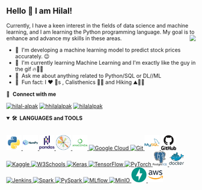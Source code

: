 ## Hello 👋 I am Hilal! 
Currently, I have a keen interest in the fields of data science and machine learning, and I am learning the Python programming language. My goal is to enhance and advance my skills in these areas.
<img align="right" src="https://media1.giphy.com/media/13HgwGsXF0aiGY/giphy.gif" />
- 🔭 &nbsp;I'm developing a machine learning model to predict stock prices accurately. :wink:
- 🌱 &nbsp;I'm currently learning Machine Learning and I'm exactly like the guy in the gif 🔥🤯😅
- 💬 &nbsp;Ask me about anything related to Python/SQL or DL//ML
- 🌟 &nbsp;Fun fact: I :heart: :dog:s , Calisthenics 🤸🏽 and Hiking ⛰️🧗‍♀️

🔗 &nbsp;**Connect with me**  
<p align="left">  
<a href="https://www.linkedin.com/in/hilal-alpak-98173b130/" target="blank"><img align="center" src="https://raw.githubusercontent.com/rahuldkjain/github-profile-readme-generator/master/src/images/icons/Social/linked-in-alt.svg" alt="hilal-alpak" height="30" width="40" /></a>  
<a href="https://medium.com/@hhilalalpak" target="blank"><img align="center" src="https://raw.githubusercontent.com/rahuldkjain/github-profile-readme-generator/master/src/images/icons/Social/medium.svg" alt="hhilalalpak" height="30" width="40" /></a>  
<a href="https://www.kaggle.com/hilalalpak" target="blank"><img align="center" src="https://raw.githubusercontent.com/rahuldkjain/github-profile-readme-generator/master/src/images/icons/Social/kaggle.svg" alt="hilalalpak" height="30" width="40" /></a>  
</p>

<details open>
  <summary><b>🛠️&nbsp;&nbsp;LANGUAGES&nbsp;and&nbsp;TOOLS</b></summary>
  <br/>
  <p align="left"> 
    <a href="https://www.python.org" target="_blank"> <img src="https://raw.githubusercontent.com/devicons/devicon/master/icons/python/python-original.svg" alt="Python" width="40" height="40"/> </a> 
    <a href="https://numpy.org/" target="_blank"> <img src="https://raw.githubusercontent.com/devicons/devicon/master/icons/numpy/numpy-original-wordmark.svg" alt="NumPy" width="40" height="40"/> </a> 
    <a href="https://pandas.pydata.org/" target="_blank"> <img src="https://raw.githubusercontent.com/devicons/devicon/master/icons/pandas/pandas-original-wordmark.svg" alt="Pandas" width="40" height="40"/> </a> 
    <a href="https://matplotlib.org/" target="_blank"> <img src="https://raw.githubusercontent.com/devicons/devicon/master/icons/matplotlib/matplotlib-original.svg" alt="Matplotlib" width="40" height="40"/> </a> 
    <a href="https://www.anaconda.com/" target="_blank"> <img src="https://raw.githubusercontent.com/devicons/devicon/master/icons/anaconda/anaconda-original-wordmark.svg" alt="Anaconda" width="40" height="40"/> </a> 
    <a href="https://cloud.google.com" target="_blank"> <img src="https://www.vectorlogo.zone/logos/google_cloud/google_cloud-icon.svg" alt="Google Cloud" width="40" height="40"/> </a> 
    <a href="https://git-scm.com/" target="_blank"> <img src="https://www.vectorlogo.zone/logos/git-scm/git-scm-icon.svg" alt="Git" width="40" height="40"/> </a> 
    <a href="https://www.mysql.com/" target="_blank"> <img src="https://raw.githubusercontent.com/devicons/devicon/master/icons/mysql/mysql-original-wordmark.svg" alt="MySQL" width="40" height="40"/> </a> 
    <a href="https://github.com/" target="_blank"> <img src="https://raw.githubusercontent.com/devicons/devicon/master/icons/github/github-original-wordmark.svg" alt="GitHub" width="40" height="40"/> </a> 
    <a href="https://www.kaggle.com/" target="_blank"> <img src="https://www.vectorlogo.zone/logos/kaggle/kaggle-icon.svg" alt="Kaggle" width="40" height="40"/> </a> 
    <a href="https://www.w3schools.com/" target="_blank"> <img src="https://www.w3.org/html/logo/downloads/HTML5_Logo.svg" alt="W3Schools" width="40" height="40"/> </a> 
    <a href="https://keras.io/" target="_blank"> <img src="https://upload.wikimedia.org/wikipedia/commons/a/ae/Keras_logo.svg" alt="Keras" width="40" height="40"/> </a> 
    <a href="https://www.tensorflow.org/?hl=tr" target="_blank"> <img src="https://upload.wikimedia.org/wikipedia/commons/a/ab/TensorFlow_logo.svg" alt="TensorFlow" width="40" height="40"/> </a> 
    <a href="https://pytorch.org" target="_blank"> <img src="https://www.vectorlogo.zone/logos/pytorch/pytorch-icon.svg" alt="PyTorch" width="40" height="40"/> </a> 
    <a href="https://www.postgresql.org/" target="_blank"> <img src="https://raw.githubusercontent.com/devicons/devicon/master/icons/postgresql/postgresql-original-wordmark.svg" alt="PostgreSQL" width="40" height="40"/> </a>
    <a href="https://www.docker.com/" target="_blank"> <img src="https://raw.githubusercontent.com/devicons/devicon/master/icons/docker/docker-original-wordmark.svg" alt="Docker" width="40" height="40"/> </a>
    <a href="https://www.jenkins.io/" target="_blank"> <img src="https://www.vectorlogo.zone/logos/jenkins/jenkins-icon.svg" alt="Jenkins" width="40" height="40"/> </a>
    <a href="https://spark.apache.org/" target="_blank"> <img src="https://www.vectorlogo.zone/logos/apache_spark/apache_spark-icon.svg" alt="Spark" width="40" height="40"/> </a>
    <a href="https://spark.apache.org/docs/latest/api/python/" target="_blank"> <img src="https://upload.wikimedia.org/wikipedia/commons/f/f3/Apache_Spark_logo.svg" alt="PySpark" width="40" height="40"/> </a>
    <a href="https://mlflow.org/" target="_blank">
  <a href="https://mlflow.org/" target="_blank">
  <img src="https://user-images.githubusercontent.com/17848490/219058675-ae83b435-7432-4628-8f08-86e7a29d8fb4.svg" alt="MLflow" width="40" height="40"/>
</a>
    <a href="https://min.io/" target="_blank"> <img src="https://min.io/resources/img/logo/MINIO_wordmark.png" alt="MinIO" width="40" height="40"/> </a>
    <a href="https://fastapi.tiangolo.com/" target="_blank"> <img src="https://raw.githubusercontent.com/devicons/devicon/master/icons/fastapi/fastapi-original.svg" alt="FastAPI" width="40" height="40"/> </a>
    <a href="https://aws.amazon.com/s3/" target="_blank"> <img src="https://raw.githubusercontent.com/devicons/devicon/master/icons/amazonwebservices/amazonwebservices-original-wordmark.svg" alt="AWS S3" width="40" height="40"/> </a>
  </p>
</details>

